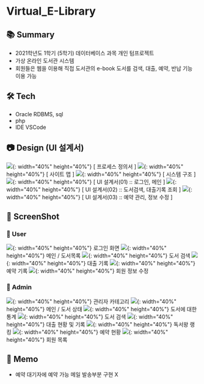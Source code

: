 # Virtual_E-Library

## 📚 Summary
- 2021학년도 1학기 (5학기) 데이터베이스 과목 개인 텀프로젝트
- 가상 온라인 도서관 시스템
- 회원들은 웹을 이용해 직접 도서관의 e-book 도서를 검색, 대출, 예약, 반납 기능 이용 가능

## 🛠 Tech
- Oracle RDBMS, sql
- php
- IDE VSCode

## 📷 Design (UI 설계서)
![](./readmeImage/design/ProcessDefinition.png){: width="40%" height="40%"}
[ 프로세스 정의서 ]
![](./readmeImage/design/SiteMap.png){: width="40%" height="40%"}
[ 사이트 맵 ]
![](./readmeImage/design/SystemStructure.png){: width="40%" height="40%"}
[ 시스템 구조 ]
![](./readmeImage/design/UIdesign01.png){: width="40%" height="40%"}
[ UI 설계서(01) :: 로그인, 메인 ]
![](./readmeImage/design/UIdesign02.png){: width="40%" height="40%"}
[ UI 설계서(02) :: 도서검색, 대출기록 조회 ]
![](./readmeImage/design/UIdesign03.png){: width="40%" height="40%"}
[ UI 설계서(03) :: 예약 관리, 정보 수정 ]

## 📸 ScreenShot
### 👥 User
![](./readmeImage/ScreenShot/user01_login.png){: width="40%" height="40%"}
로그인 화면
![](./readmeImage/ScreenShot/user02_main.png){: width="40%" height="40%"}
메인 / 도서목록
![](./readmreadmeImageeImg/ScreenShot/user03_search.png){: width="40%" height="40%"}
도서 검색
![](./readmeImage/ScreenShot/user04_rent.png){: width="40%" height="40%"}
대출 기록
![](./readmeImage/ScreenShot/user05_reserve.png){: width="40%" height="40%"}
예약 기록
![](./readmeImage/ScreenShot/user06_info.png){: width="40%" height="40%"}
 회원 정보 수정

### 🔑 Admin
![](./readmeImage/ScreenShot/admin01_category.png){: width="40%" height="40%"}
관리자 카테고리
![](./readmeImage/ScreenShot/admin03_ebook.png){: width="40%" height="40%"}
메인 / 도서 상태
![](./readmeImage/ScreenShot/admin02_main.png){: width="40%" height="40%"}
도서에 대한 통계
![](./readmeImage/ScreenShot/admin04_search.png){: width="40%" height="40%"}
도서 검색
![](./readmeImage/ScreenShot/admin05_rent.png){: width="40%" height="40%"}
대출 현황 및 기록
![](./readmeImage/ScreenShot/admin06_rank.png){: width="40%" height="40%"}
독서왕 랭킹
![](./readmeImage/ScreenShot/admin07_reserve.png){: width="40%" height="40%"}
예약 현황
![](./readmeImage/ScreenShot/admin08_user.png){: width="40%" height="40%"}
회원 목록

## 📌 Memo
- 예약 대기자에 예약 가능 메일 발송부분 구현 X
